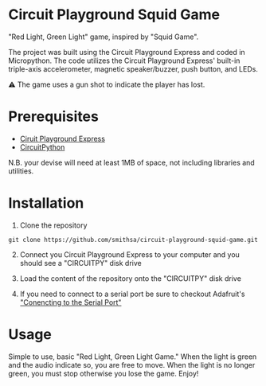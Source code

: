 # Circuit Playground Squid Game
"Red Light, Green Light" game, inspired by "Squid Game". 

The project was built using the Circuit Playground Express and coded in Micropython. The code utilizes the Circuit Playground Express' built-in triple-axis accelerometer, magnetic speaker/buzzer, push button, and LEDs. 

:warning: The game uses a gun shot to indicate the player has lost.

# Prerequisites

- [Ciruit Playground Express](https://www.adafruit.com/product/3333)
- [CircuitPython](https://learn.adafruit.com/adafruit-circuit-playground-express/circuitpython-quickstart)

N.B. your devise will need at least 1MB of space, not including libraries and utilities.

# Installation

1. Clone the repository

```
git clone https://github.com/smithsa/circuit-playground-squid-game.git
```

2. Connect you Circuit Playground Express to your computer and you should see a "CIRCUITPY" disk drive

4. Load the content of the repository onto the "CIRCUITPY" disk drive

5. If you need to connect to a serial port be sure to checkout Adafruit's ["Conencting to the Serial Port"](https://learn.adafruit.com/adafruit-circuit-playground-express/connecting-to-the-serial-console) 

# Usage

Simple to use, basic "Red Light, Green Light Game." When the light is green and the audio indicate so, you are free to move. When the light is no longer green, you must stop otherwise you lose the game. Enjoy!
